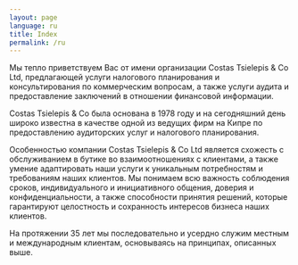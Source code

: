 ```yaml
---
layout: page
language: ru
title: Index
permalink: /ru
---
```

Мы тепло приветствуем Вас от имени организации Costas Tsielepis & Co Ltd, предлагающей услуги налогового планирования и консультирования по коммерческим вопросам, а также услуги аудита и предоставление заключений в отношении финансовой информации.

Costas Tsielepis & Co была основана в 1978 году и на сегодняшний день широко известна в качестве одной из ведущих фирм на Кипре по предоставлению аудиторских услуг и налогового планирования.

Особенностью компании Costas Tsielepis & Co Ltd является схожесть с обслуживанием в бутике во взаимоотношениях с клиентами, а также умение адаптировать наши услуги к уникальным потребностям и требованиям наших клиентов. Мы понимаем всю важность соблюдения сроков, индивидуального и инициативного общения, доверия и конфиденциальности, а также способности принятия решений, которые гарантируют целостность и сохранность интересов бизнеса наших клиентов.

На протяжении 35 лет мы последовательно и усердно служим местным и международным клиентам, основываясь на принципах, описанных выше.
